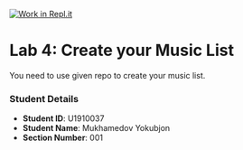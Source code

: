 [![Work in Repl.it](https://classroom.github.com/assets/work-in-replit-14baed9a392b3a25080506f3b7b6d57f295ec2978f6f33ec97e36a161684cbe9.svg)](https://classroom.github.com/online_ide?assignment_repo_id=4317127&assignment_repo_type=AssignmentRepo)
# Lab 4: Create your Music List

You need to use given repo to create your music list.

### Student Details

- **Student ID**: U1910037
- **Student Name**: Mukhamedov Yokubjon
- **Section Number**: 001